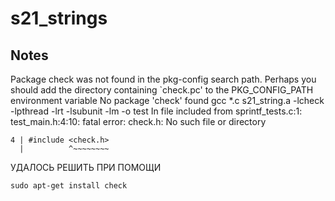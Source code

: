 # s21_strings

## Notes

Package check was not found in the pkg-config search path.
Perhaps you should add the directory containing `check.pc'
to the PKG_CONFIG_PATH environment variable
No package 'check' found
gcc *.c s21_string.a -lcheck  -lpthread -lrt -lsubunit -lm -o test
In file included from sprintf_tests.c:1:
test_main.h:4:10: fatal error: check.h: No such file or directory

    4 | #include <check.h>
      |          ^~~~~~~~~

УДАЛОСЬ РЕШИТЬ ПРИ ПОМОЩИ

```sudo apt-get install check```